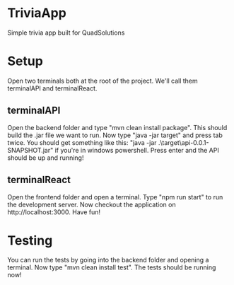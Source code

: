 # TriviaApp
Simple trivia app built for QuadSolutions

# Setup
Open two terminals both at the root of the project. We'll call them terminalAPI and terminalReact.
## terminalAPI
Open the backend folder and type "mvn clean install package". This should build the .jar file we want to run.
Now type "java -jar target" and press tab twice. You should get something like this: "java -jar .\target\api-0.0.1-SNAPSHOT.jar" if you're in windows powershell.
Press enter and the API should be up and running!
## terminalReact
Open the frontend folder and open a terminal. Type "npm run start" to run the development server.
Now checkout the application on http://localhost:3000. Have fun!

# Testing
You can run the tests by going into the backend folder and opening a terminal. Now type "mvn clean install test".
The tests should be running now!

